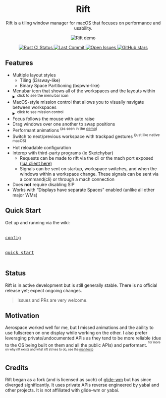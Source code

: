 <div align="center">

# Rift
  <p>Rift is a tiling window manager for macOS that focuses on performance and usability. </p>
  <img src="assets/demo.gif" alt="Rift demo" />

  <p>
    <a href="https://github.com/acsandmann/rift/actions/workflows/rust.yml">
      <img src="https://img.shields.io/github/actions/workflow/status/acsandmann/rift/rust.yml?style=flat-square" alt="Rust CI Status" />
    </a>
    <a href="https://github.com/acsandmann/rift/commits/main">
      <img src="https://img.shields.io/github/last-commit/acsandmann/rift?style=flat-square" alt="Last Commit" />
    </a>
    <a href="https://github.com/acsandmann/rift/issues">
      <img src="https://img.shields.io/github/issues/acsandmann/rift?style=flat-square" alt="Open Issues" />
    </a>
    <a href="https://github.com/acsandmann/rift/stargazers">
      <img src="https://img.shields.io/github/stars/acsandmann/rift?style=flat-square" alt="GitHub stars" />
    </a>
  </p>
</div>

## Features
- Multiple layout styles
  - Tiling (i3/sway-like)
  - Binary Space Partitioning (bspwm-like)
- Menubar icon that shows all of the workspaces and the layouts within <details> <summary><sup>click to see the menu bar icon</sup></summary><img src="assets/menubar.png" alt="Rift menu bar icon" /></details>
- MacOS-style mission control that allows you to visually navigate between workspaces <details><summary><sup>click to see mission control</sup></summary><img src="assets/mission_control.png" alt="Rift Mission Control view" /></details>
- Focus follows the mouse with auto raise
- Drag windows over one another to swap positions
- Performant animations <sup>(as seen in the [demo](#rift))</sup>
- Switch to next/previous workspace with trackpad gestures <sup>(just like native macOS)</sup>
- Hot reloadable configuration
- Interop with third-party programs (ie Sketchybar)
  - Requests can be made to rift via the cli or the mach port exposed [(lua client here)](https://github.com/acsandmann/rift.lua)
  - Signals can be sent on startup, workspace switches, and when the windows within a workspace change. These signals can be sent via a command(cli) or through a mach connection
- Does **not** require disabling SIP
- Works with “Displays have separate Spaces” enabled (unlike all other major WMs)

## Quick Start
Get up and running via the wiki:
<br>

[<kbd><br>config<br></kbd>][config_link]

[<kbd><br>quick start<br></kbd>][quick_start]
<br>

## Status
Rift is in active development but is still generally stable. There is no official release yet; expect ongoing changes.

> Issues and PRs are very welcome.

## Motivation
Aerospace worked well for me, but I missed animations and the ability to use fullscreen on one display while working on the other. I also prefer leveraging private/undocumented APIs as they tend to be more reliable (due to the OS being built on them and all the public APIs) and performant.
<sup><sup>for more on why rift exists and what rift strives to do, see the [manifesto](manifesto.md)</sup></sup>


## Credits
Rift began as a fork (and is licensed as such) of <a href="https://github.com/glide-wm/glide">glide-wm</a> but has since diverged significantly. It uses private APIs reverse engineered by yabai and other projects. It is not affiliated with glide-wm or yabai.


<!---------------------------------------------------------------------------->

[config_link]: https://github.com/acsandmann/rift/wiki/Config
[quick_start]: https://github.com/acsandmann/rift/wiki/Quick-Start
